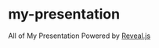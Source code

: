 # my-presentation
All of My Presentation Powered by [Reveal.js](https://github.com/hakimel/reveal.js)
